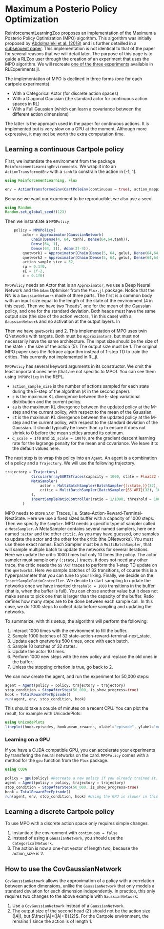 # Maximum a Posterio Policy Optimization

ReinforcementLearningZoo proposes an implementation of the Maximum a Posterio Policy Optimization (MPO) algorithm. This algorithm was initially proposed by [Abdolmaleki et al. (2018)](https://arxiv.org/abs/1806.06920) and is further detailled in a [subsequent paper](https://arxiv.org/abs/1812.02256). This implementation is not identical to that of the paper for several reasons that we will detail later. The purpose of this page is to guide a RLZoo user through the creation of an experiment that uses the MPO algorithm. We will recreate [one of the three experiments](../../../src/ReinforcementLearningExperiments/deps/experiments/experiments/Policy%20Gradient/JuliaRL_MPO_CartPole.jl) available in RLExperiments.jl. 

The implementation of MPO is declined in three forms (one for each cartpole experiments):
  
- With a Categorical Actor (for discrete action spaces)
- With a Diagonal Gaussian (the standard actor for continuous action spaces in RL)
- With a Full Gaussian (which can learn a covariance between the different action dimensions)

The latter is the approach used in the paper for continuous actions. It is implemented but is very slow on a GPU at the moment. Although more expressive, it may not be worth the extra computation time. 

## Learning a continuous Cartpole policy
First, we instantiate the environment from the package `ReinforcementLearningEnvironments`. We wrap it into an `ActionTransformedEnv` with a `tanh` to constrain the action in [-1, 1].

```julia
using ReinforcementLearning, Flux

env = ActionTransformedEnv(CartPoleEnv(continuous = true), action_mapping = x->tanh(only(x)))
```

Because we want our experiment to be reproducible, we also use a seed.

```julia
using Random
Random.set_global_seed!(123)
```

Then we instantiate a `MPOPolicy` 
```julia
    policy = MPOPolicy(
        actor = Approximator(GaussianNetwork(
            Chain(Dense(4, 64, tanh), Dense(64,64,tanh)),
            Dense(64, 1),
            Dense(64, 1)), Adam(3f-4)),
        qnetwork1 = Approximator(Chain(Dense(5, 64, gelu), Dense(64,64,gelu), Dense(64,1)), Adam(3f-4)),
        qnetwork2 = Approximator(Chain(Dense(5, 64, gelu), Dense(64,64,gelu), Dense(64,1)), Adam(3f-4)),
        action_sample_size = 32,
        ϵμ = 0.1f0, 
        ϵΣ = 1f-2,
        ϵ = 0.1f0)
```
`MPOPolicy` needs an Actor that is an `Approximator`, we use a Deep Neural Network and the `Adam` Optimiser from the `Flux.jl` package. Notice that the NN is a `GaussianNetwork` made of three parts. The first is a common body with an input size equal to the length of the state of the environment (4 in this case). Then we have two "heads", one for the mean of the Gaussian policy, and one for the standard deviation. Both heads must have the same output size (the size of the action vectors, 1 in this case) with a `GaussianNetwork` and no activation at the output layers. In

Then we have `qnetwork1` and 2. This implementation of MPO uses twin QNetworks with targets. Both must be `Approximator`s, but must not necessarily have the same architecture. The input size should be the size of the state + the size of the action (5). The output size must be 1. The original MPO paper uses the Retrace algorithm instead of 1-step TD to train the critics. This currently not implemented in RL.jl.

`MPOPolicy` has several keyword arguments in its constructor. We omit the least important ones here (that are not specific to MPO). You can see them using `?MPOPolicy` in the REPL. 

- `action_sample_size` is the number of actions sampled for each state during the E-step of the algorithm ($K$ in the second paper). 
- `ϵ` is the maximum KL divergence between the E-step variational distribution and the current policy.
- `ϵμ` is the maximum KL divergence between the updated policy at the M-step and the current policy, with respect to the mean of the Gaussian.
-  `ϵΣ` is the maximum KL divergence between the updated policy at the M-step and the current policy, with respect to the standard deviation of the Gaussian. It should typically be lower than `ϵμ` to ensure it does not shrink to 0 before the mean settles around its optimum. 
- `α_scale = 1f0` and `αΣ_scale = 100f0`, are the gradient descent learning rate for the lagrange penalty for the mean and covariance. We leave it to the default values here. 

The next step is to wrap this policy into an `Agent`. An agent is a combination of a policy and a `Trajectory`. We will use the following trajectory.

```julia
trajectory = Trajectory(
            CircularArraySARTSTraces(capacity = 1000, state = Float32 => (4,), action = Float32 => (1,)), 
            MetaSampler(
                actor = MultiBatchSampler(BatchSampler{(:state,)}(32), 10),
                critic = MultiBatchSampler(BatchSampler{SS′ART}(32), 1000)
            ),
            InsertSampleRatioController(ratio = 1/1000, threshold = 1000)
        ) 
```

MPO needs to store `SART` Traces, i.e. State-Action-Reward-Terminal-NextState. Here we use a fixed sized buffer with a capacity of 1000 steps. Then we specify the `Sampler`. MPO needs a specific type of sampler called a `MetaSampler`. A MetaSampler contains several named samplers, here one named `:actor` and the other `critic`. As you may have guessed, one samples to update the actor and the other for the critic (the QNetworks). You must use these exact names. Each Sampler must be a `MultiBatchSampler`, that will sample multiple batch to update the networks for several iterations. Here we update the critic 1000 times but only 10 times the policy. The actor sampler must sample only `(:state,)` traces, it does not need any other trace, the critic needs the `SS′ART` traces to perform the 1-step TD update on the `qnetwork`s. Here we sample batches of 32 transitions, of course this is a hyperparameter that you can tune to your liking.
Finally, we decide on the `InsertSampleRatioController`. We decide to start sampling to update the networks once we have inserted `threshold = 1000` transitions in the buffer (that is, when the buffer is full). You can chose another value but it does not make sense to pick one that is larger than the capacity of the buffer. Ratio defines how many steps are to be done between each sample call. In this case, we do 1000 steps to collect data before sampling and updating the networks. 

To summarize, with this setup, the algorithm will perform the following:
1. Interact 1000 times with the environment to fill the buffer.
2. Sample 1000 batches of 32 state-action-reward-terminal-next_state.
3. Update each qnetworks 500 times, once with each batch. 
4. Sample 10 batches of 32 states.
5. Update the actor 10 times.
6. Perform 1000 new steps with the new policy and replace the old ones in the buffer.
7. Unless the stopping criterion is true, go back to 2.

We can now create the agent, and run the experiment for 50,000 steps:
```julia
agent = Agent(policy = policy, trajectory = trajectory)
stop_condition = StopAfterStep(50_000, is_show_progress=true)
hook = TotalRewardPerEpisode()
run(agent, env, stop_condition, hook)
```

This should take a couple of minutes on a recent CPU. You can plot the result, for example with UnicodePlots:
```julia
using UnicodePlots
lineplot(hook.episodes, hook.mean_rewards, xlabel="episode", ylabel="mean episode reward", title = "Cartpole Continuous Action Space")
```

### Learning on a GPU

If you have a CUDA compatible GPU, you can accelerate your experiments by transfering the neural networks on the card. `MPOPolicy` comes with a method for the `gpu` function from the `Flux` package.

```julia
using CUDA

policy = gpu(policy) #Recreate a new policy if you already trained it.
agent = Agent(policy = policy, trajectory = trajectory)
stop_condition = StopAfterStep(50_000, is_show_progress=true)
hook = TotalRewardPerEpisode()
run(agent, env, stop_condition, hook) #Using the GPU is slower in this case because the NN and the batch size are small.
```

## Learning a discrete Cartpole policy

To use MPO with a discrete action space only requires simple changes. 
1. Instantiate the environment with `continuous = false`
2. Instead of using a `GaussianNetwork`, you should use the `CategoricalNetwork`. 
3. The action is now a one-hot vector of length two, because the action_size is 2.

## How to use the CovGaussianNetwork

`CovGaussianNetowrk` allows the approximation of a policy with a correlation between action dimensions, unlike the `GaussianNetwork` that only models a standard deviation for each dimension independently. In practice, this only requires two changes to the above example with `GaussianNetwork`:
1. Use a `CovGaussianNetowrk` instead of a `GaussianNetwork`.
2. The output size of the second head ($\Sigma$) should not be the action size ($|A|$), but $\frac{|A|*(|A|+1)}{2}$. For the Cartpole environment, the remains 1 since the action is of length 1.


